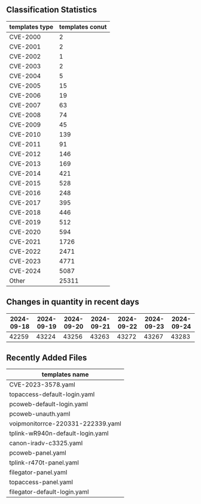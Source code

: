 ## Classification Statistics
| templates type | templates conut | 
| --- | --- |
| CVE-2000 | 2 |
| CVE-2001 | 2 |
| CVE-2002 | 1 |
| CVE-2003 | 2 |
| CVE-2004 | 5 |
| CVE-2005 | 15 |
| CVE-2006 | 19 |
| CVE-2007 | 63 |
| CVE-2008 | 74 |
| CVE-2009 | 45 |
| CVE-2010 | 139 |
| CVE-2011 | 91 |
| CVE-2012 | 146 |
| CVE-2013 | 169 |
| CVE-2014 | 421 |
| CVE-2015 | 528 |
| CVE-2016 | 248 |
| CVE-2017 | 395 |
| CVE-2018 | 446 |
| CVE-2019 | 512 |
| CVE-2020 | 594 |
| CVE-2021 | 1726 |
| CVE-2022 | 2471 |
| CVE-2023 | 4771 |
| CVE-2024 | 5087 |
| Other | 25311 |
## Changes in quantity in recent days
|2024-09-18 | 2024-09-19 | 2024-09-20 | 2024-09-21 | 2024-09-22 | 2024-09-23 | 2024-09-24|
|--- | ------ | ------ | ------ | ------ | ------ | ---|
|42259 | 43224 | 43256 | 43263 | 43272 | 43267 | 43283|
## Recently Added Files
| templates name | 
| --- |
| CVE-2023-3578.yaml |
| topaccess-default-login.yaml |
| pcoweb-default-login.yaml |
| pcoweb-unauth.yaml |
| voipmonitorrce-220331-222339.yaml |
| tplink-wR940n-default-login.yaml |
| canon-iradv-c3325.yaml |
| pcoweb-panel.yaml |
| tplink-r470t-panel.yaml |
| filegator-panel.yaml |
| topaccess-panel.yaml |
| filegator-default-login.yaml |
